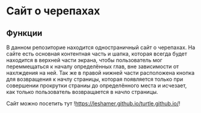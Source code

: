 # Сайт о черепахах
## Функции

В данном репозиторие находится одностраничный сайт о черепахах. На сайте есть основная контентная часть и шапка, которая всегда будет находится в верхней части экрана, чтобы пользователь мог переммещаться к началу определённых глав, вне зависимости от нахлждения на ней. Так же в правой нижней части расположена кнопка для возвращения к начлу страницы, которая появляется только при совершении прокрутки страниы до определённого места и исчезает, как только пользователь возвращается в начло страницы.

Сайт можно посетить тут   !https://leshamer.github.io/turtle.github.io/!
